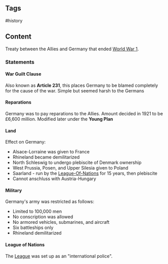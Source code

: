 ---
---

## Tags

#history

## Content

Treaty between the Allies and Germany that ended [World War 1](World-War-1).

### Statements

#### War Guilt Clause

Also known as **Article 231**, this places Germany to be blamed completely for the cause of the war. Simple but seemed harsh to the Germans

#### Reparations

Germany was to pay reparations to the Allies. Amount decided in 1921 to be £6,600 million. Modified later under the **Young Plan**

#### Land

Effect on Germany:

- Alsace-Lorraine was given to France
- Rhineland became demilitarized
- North Schleswig to undergo plebiscite of Denmark ownership
- West Prussia, Posen, and Upper Silesia given to Poland
- Saarland - run by the [League-Of-Nations](League-Of-Nations) for 15 years, then plebiscite
- Cannot anschluss with Austria-Hungary

#### Military

Germany's army was restricted as follows:

- Limited to 100,000 men
- No conscription was allowed
- No armored vehicles, submarines, and aircraft
- Six battleships only
- Rhineland demilitarized

#### League of Nations

The [League](League-Of-Nations) was set up as an "international police".
